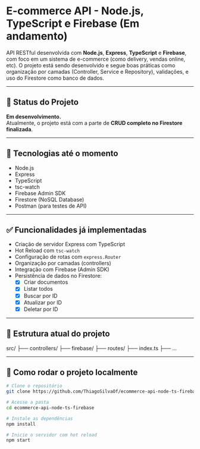 # E-commerce API - Node.js, TypeScript e Firebase (Em andamento)

API RESTful desenvolvida com **Node.js**, **Express**, **TypeScript** e **Firebase**, com foco em um sistema de e-commerce (como delivery, vendas online, etc). O projeto está sendo desenvolvido e segue boas práticas como organização por camadas (Controller, Service e Repository), validações, e uso do Firestore como banco de dados.

---

## 🚧 Status do Projeto

**Em desenvolvimento.**  
Atualmente, o projeto está com a parte de **CRUD completo no Firestore finalizada**.

---

## 🔧 Tecnologias até o momento

- Node.js
- Express
- TypeScript
- tsc-watch
- Firebase Admin SDK
- Firestore (NoSQL Database)
- Postman (para testes de API)

---

## ✅ Funcionalidades já implementadas

- Criação de servidor Express com TypeScript
- Hot Reload com `tsc-watch`
- Configuração de rotas com `express.Router`
- Organização por camadas (controllers)
- Integração com Firebase (Admin SDK)
- Persistência de dados no Firestore:
  - [x] Criar documentos
  - [x] Listar todos
  - [x] Buscar por ID
  - [x] Atualizar por ID
  - [x] Deletar por ID

---

## 📂 Estrutura atual do projeto

src/
├── controllers/
├── firebase/
├── routes/
├── index.ts
├── ...

---

## 🚀 Como rodar o projeto localmente

```bash
# Clone o repositório
git clone https://github.com/ThiagoSilvaOf/ecommerce-api-node-ts-firebase.git

# Acesse a pasta
cd ecommerce-api-node-ts-firebase

# Instale as dependências
npm install

# Inicie o servidor com hot reload
npm start


